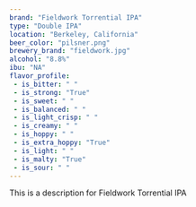 ```yaml
---
brand: "Fieldwork Torrential IPA"
type: "Double IPA"
location: "Berkeley, California"
beer_color: "pilsner.png"
brewery_brand: "fieldwork.jpg"
alcohol: "8.8%"
ibu: "NA"
flavor_profile:
 - is_bitter: " "
 - is_strong: "True"
 - is_sweet: " "
 - is_balanced: " "
 - is_light_crisp: " "
 - is_creamy: " "
 - is_hoppy: " "
 - is_extra_hoppy: "True"
 - is_light: " "
 - is_malty: "True"
 - is_sour: " "
---
```


This is a description for Fieldwork Torrential IPA